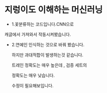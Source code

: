 # 지렁이도 이해하는 머신러닝

- 1.꽃분류하는 코드입니다.CNN으로 

캐글에서 가져와서 작동시켜봤습니다.

- 2.연예인 인식하는 것으로 바꿔 봤습니다. 

  하지만 과대적합이 발생하는것 같습니다. 
  
  트레인 정확도는 매우 높은데 , 검증 세트의
  
  정확도는 매우 낮습니다. 
  
  수정이 필요해보입니다.
